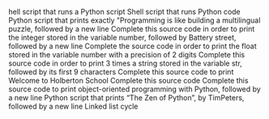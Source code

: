 hell script that runs a Python script Shell script that runs Python code Python script that prints exactly "Programming is like building a multilingual puzzle, followed by a new line Complete this source code in order to print the integer stored in the variable number, followed by Battery street, followed by a new line Complete the source code in order to print the float stored in the variable number with a precision of 2 digits Complete this source code in order to print 3 times a string stored in the variable str, followed by its first 9 characters Complete this source code to print Welcome to Holberton School Complete this source code Complete this source code to print object-oriented programming with Python, followed by a new line Python script that prints “The Zen of Python”, by TimPeters, followed by a new line Linked list cycle
